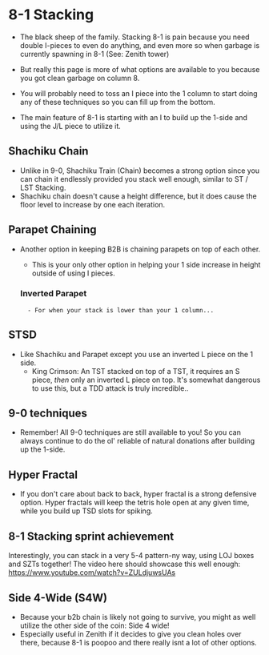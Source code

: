 # 8-1 Stacking
- The black sheep of the family. Stacking 8-1 is pain because you need double I-pieces to even do anything, and even more so when garbage is currently spawning in 8-1 (See: Zenith tower)
- But really this page is more of what options are available to you because you got clean garbage on column 8.

- You will probably need to toss an I piece into the 1 column to start doing any of these techniques so you can fill up from the bottom.
- The main feature of 8-1 is starting with an I to build up the 1-side and using the J/L piece to utilize it.

## Shachiku Chain
- Unlike in 9-0, Shachiku Train (Chain) becomes a strong option since you can chain it endlessly provided you stack well enough, similar to ST / LST Stacking.
- Shachiku chain doesn't cause a height difference, but it does cause the floor level to increase by one each iteration.

## Parapet Chaining
- Another option in keeping B2B is chaining parapets on top of each other.
    - This is your only other option in helping your 1 side increase in height outside of using I pieces.

    ### Inverted Parapet
        - For when your stack is lower than your 1 column...

## STSD
- Like Shachiku and Parapet except you use an inverted L piece on the 1 side.
    - King Crimson: An TST stacked on top of a TST, it requires an S piece, *then* only an inverted L piece on top. It's somewhat dangerous to use this, but a TDD attack is truly incredible..

## 9-0 techniques
- Remember! All 9-0 techniques are still available to you! So you can always continue to do the ol' reliable of natural donations after building up the 1-side.

## Hyper Fractal
- If you don't care about back to back, hyper fractal is a strong defensive option. Hyper fractals will keep the tetris hole open at any given time, while you build up TSD slots for spiking.

## 8-1 Stacking sprint achievement
Interestingly, you can stack in a very 5-4 pattern-ny way, using LOJ boxes and SZTs together! The video here should showcase this well enough:
https://www.youtube.com/watch?v=ZULdjuwsUAs

## Side 4-Wide (S4W)
- Because your b2b chain is likely not going to survive, you might as well utilize the other side of the coin: Side 4 wide!
- Especially useful in Zenith if it decides to give you clean holes over there, because 8-1 is poopoo and there really isnt a lot of other options.